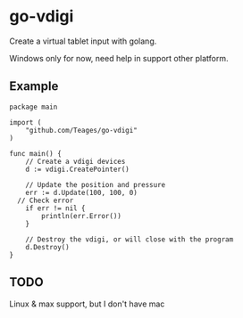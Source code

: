 # go-vdigi

Create a virtual tablet input with golang.

Windows only for now, need help in support other platform.

## Example 

```golang
package main

import (
	"github.com/Teages/go-vdigi"
)

func main() {
	// Create a vdigi devices
	d := vdigi.CreatePointer()

	// Update the position and pressure
	err := d.Update(100, 100, 0)
  // Check error
	if err != nil {
		println(err.Error())
	}

	// Destroy the vdigi, or will close with the program
	d.Destroy()
}
```

## TODO 

Linux & max support, but I don't have mac